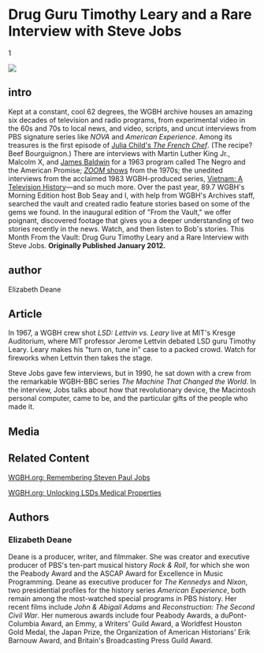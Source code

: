 # Drug Guru Timothy Leary and a Rare Interview with Steve Jobs

1

![](https://s3.amazonaws.com/openvault.wgbh.org/scholar_exhibits/leary_and_jobs/leary_and_jobs_554x340.png)

## intro

Kept at a constant, cool 62 degrees, the WGBH archive houses an amazing six decades of television and radio programs, from experimental video in the 60s and 70s to local news, and video, scripts, and uncut interviews from PBS signature series like *NOVA* and *American Experience*. Among its treasures is the first episode of [Julia Child's *The French Chef*](/exhibits/julia-child-politics-of-food/media#tabs). (The recipe? Beef Bourguignon.) There are interviews with Martin Luther King Jr., Malcolm X, and [James Baldwin](/exhibits/james-baldwin/media#tabs) for a 1963 program called The Negro and the American Promise; [*ZOOM* shows](/exhibits/zoom-and-1970s-childhood/media#tabs) from the 1970s; the unedited interviews from the acclaimed 1983 WGBH-produced series, [Vietnam: A Television History](/collections/vietnam-the-vietnam-collection/interviews)—and so much more. Over the past year, 89.7 WGBH's Morning Edition host Bob Seay and I, with help from WGBH's Archives staff, searched the vault and created radio feature stories based on some of the gems we found. In the inaugural edition of "From the Vault," we offer poignant, discovered footage that gives you a deeper understanding of two stories recently in the news. Watch, and then listen to Bob's stories. This Month From the Vault: Drug Guru Timothy Leary and a Rare Interview with Steve Jobs. **Originally Published January 2012.** 

## author

Elizabeth Deane

## Article

In 1967, a WGBH crew shot *LSD: Lettvin vs. Leary* live at MIT's Kresge Auditorium, where MIT professor Jerome Lettvin debated LSD guru Timothy Leary. Leary makes his "turn on, tune in" case to a packed crowd. Watch for fireworks when Lettvin then takes the stage.

Steve Jobs gave few interviews, but in 1990, he sat down with a crew from the remarkable WGBH-BBC series *The Machine That Changed the World*. In the interview, Jobs talks about how that revolutionary device, the Macintosh personal computer, came to be, and the particular gifts of the people who made it.

## Media

[](http://localhost:3000/catalog?f[scholar_exhibits][]=leary_and_jobs)

## Related Content

[WGBH.org: Remembering Steven Paul Jobs](http://www.wgbh.org/articles/Remembering-Steven-Paul-Jobs-4435)

[WGBH.org: Unlocking LSDs Medical Properties](http://www.wgbh.org/articles/Unlocking-LSDs-Medical-Properties-4390)

## Authors

### Elizabeth Deane
Deane is a producer, writer, and filmmaker. She was creator and executive producer of PBS's ten-part musical history *Rock & Roll*, for which she won the Peabody Award and the ASCAP Award for Excellence in Music Programming. Deane as executive producer for *The Kennedys* and *Nixon*, two presidential profiles for the history series *American Experience*, both remain among the most-watched special programs in PBS history. Her recent films include *John & Abigail Adams* and *Reconstruction: The Second Civil War*. Her numerous awards include four Peabody Awards, a duPont-Columbia Award, an Emmy, a Writers' Guild Award, a Worldfest Houston Gold Medal, the Japan Prize, the Organization of American Historians' Erik Barnouw Award, and Britain's Broadcasting Press Guild Award.
